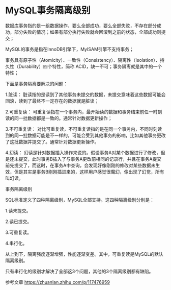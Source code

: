 # MySQL事务隔离级别

数据库事务指的是一组数据操作，要么全部成功，要么全部失败，不存在部分成功，部分失败的情况；如果有部分执行失败就会回滚到之前的状态，全部成功则提交；

MySQL的事务是指在InnoDB引擎下，MyISAM引擎不支持事务；

事务具有原子性（Atomicity）、一致性（Consistency）、隔离性（Isolation）、持久性（Durability）四个特性，简称 ACID，缺一不可；事务隔离就是其中的一个特性；

下面是事务隔离要解决的问题：

1.脏读：
脏读指的是读到了其他事务未提交的数据，未提交意味着这些数据可能会回滚，读到了最终不一定存在的数据就是脏读；

2.可重复读：
可重复读指在一个事务内，最开始读的数据和事务结束前任一时刻读的同一批数据都是一致的。通常针对数据更新操作；

3.不可重复读：
对比可重复读，不可重复读指的是在同一个事务内，不同时刻读到的同一批数据可能是不一样的，可能会受到其他事务的影响，比如其他事务更改了这批数据并提交了。通常针对数据更新操作。

4.幻读：
幻读是针对数据插入操作来说的。假设事务A对某个数据进行了修改，但是还未提交，此时事务B插入了与事务A更改前相同的记录行，并且在事务A提交前先提交了，而这时，在事务A中查询，会发现好像刚刚的修改对某些数据未生效，但是其实是事务B刚刚插进来的，这样用户感觉很魔幻，像出现了幻觉，所有叫幻读。

事务隔离级别

SQL标准定义了四种隔离级别，MySQL全部支持。这四种隔离级别分别是：

1.读未提交。

2.读已提交。

3.可重复读。

4.串行化。

从上到下，隔离强度逐渐增强，性能逐渐变差。其中，可重复读是MySQL的默认隔离级别。

只有串行化的级别才解决了全部这3个问题，其他的3个隔离级别都有缺陷。

参考文章 https://zhuanlan.zhihu.com/p/117476959

